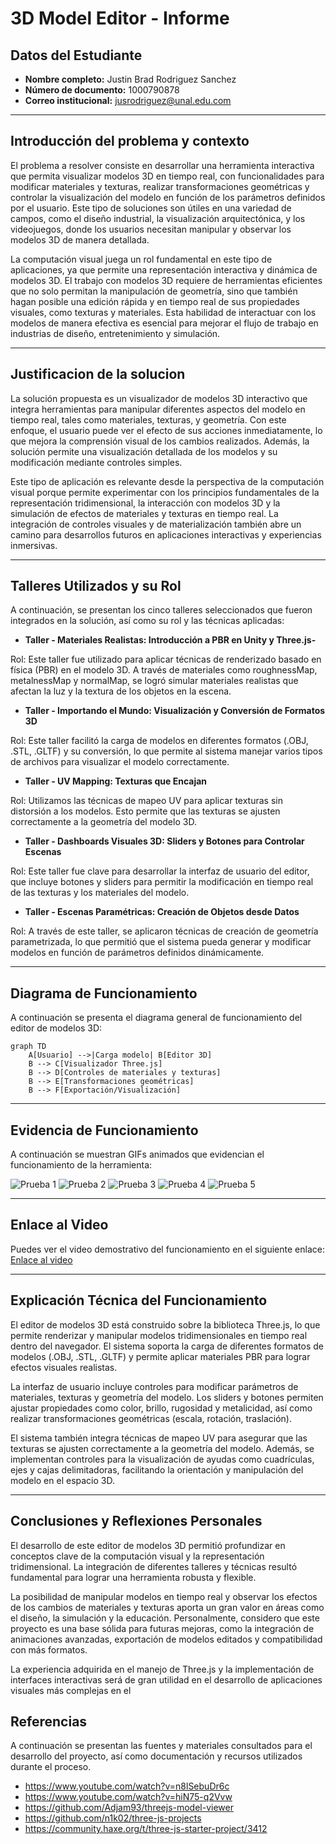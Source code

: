 # 3D Model Editor - Informe

## Datos del Estudiante

- **Nombre completo:** Justin Brad Rodriguez Sanchez
- **Número de documento:** 1000790878
- **Correo institucional:** jusrodriguez@unal.edu.com

---

## Introducción del problema y contexto

El problema a resolver consiste en desarrollar una herramienta interactiva que permita visualizar modelos 3D en tiempo real, con funcionalidades para modificar materiales y texturas, realizar transformaciones geométricas y controlar la visualización del modelo en función de los parámetros definidos por el usuario. Este tipo de soluciones son útiles en una variedad de campos, como el diseño industrial, la visualización arquitectónica, y los videojuegos, donde los usuarios necesitan manipular y observar los modelos 3D de manera detallada.

La computación visual juega un rol fundamental en este tipo de aplicaciones, ya que permite una representación interactiva y dinámica de modelos 3D. El trabajo con modelos 3D requiere de herramientas eficientes que no solo permitan la manipulación de geometría, sino que también hagan posible una edición rápida y en tiempo real de sus propiedades visuales, como texturas y materiales. Esta habilidad de interactuar con los modelos de manera efectiva es esencial para mejorar el flujo de trabajo en industrias de diseño, entretenimiento y simulación.

---

## Justificacion de la solucion

La solución propuesta es un visualizador de modelos 3D interactivo que integra herramientas para manipular diferentes aspectos del modelo en tiempo real, tales como materiales, texturas, y geometría. Con este enfoque, el usuario puede ver el efecto de sus acciones inmediatamente, lo que mejora la comprensión visual de los cambios realizados. Además, la solución permite una visualización detallada de los modelos y su modificación mediante controles simples.

Este tipo de aplicación es relevante desde la perspectiva de la computación visual porque permite experimentar con los principios fundamentales de la representación tridimensional, la interacción con modelos 3D y la simulación de efectos de materiales y texturas en tiempo real. La integración de controles visuales y de materialización también abre un camino para desarrollos futuros en aplicaciones interactivas y experiencias inmersivas.

---

## Talleres Utilizados y su Rol

A continuación, se presentan los cinco talleres seleccionados que fueron integrados en la solución, así como su rol y las técnicas aplicadas:

- **Taller - Materiales Realistas: Introducción a PBR en Unity y Three.js-**

Rol: Este taller fue utilizado para aplicar técnicas de renderizado basado en física (PBR) en el modelo 3D. A través de materiales como roughnessMap, metalnessMap y normalMap, se logró simular materiales realistas que afectan la luz y la textura de los objetos en la escena.

- **Taller - Importando el Mundo: Visualización y Conversión de Formatos 3D**

Rol: Este taller facilitó la carga de modelos en diferentes formatos (.OBJ, .STL, .GLTF) y su conversión, lo que permite al sistema manejar varios tipos de archivos para visualizar el modelo correctamente.

- **Taller - UV Mapping: Texturas que Encajan**

Rol: Utilizamos las técnicas de mapeo UV para aplicar texturas sin distorsión a los modelos. Esto permite que las texturas se ajusten correctamente a la geometría del modelo 3D.

- **Taller - Dashboards Visuales 3D: Sliders y Botones para Controlar Escenas**

Rol: Este taller fue clave para desarrollar la interfaz de usuario del editor, que incluye botones y sliders para permitir la modificación en tiempo real de las texturas y los materiales del modelo.

- **Taller - Escenas Paramétricas: Creación de Objetos desde Datos**

Rol: A través de este taller, se aplicaron técnicas de creación de geometría parametrizada, lo que permitió que el sistema pueda generar y modificar modelos en función de parámetros definidos dinámicamente.

---

## Diagrama de Funcionamiento

A continuación se presenta el diagrama general de funcionamiento del editor de modelos 3D:

```mermaid
graph TD
    A[Usuario] -->|Carga modelo| B[Editor 3D]
    B --> C[Visualizador Three.js]
    B --> D[Controles de materiales y texturas]
    B --> E[Transformaciones geométricas]
    B --> F[Exportación/Visualización]
```

---

## Evidencia de Funcionamiento

A continuación se muestran GIFs animados que evidencian el funcionamiento de la herramienta:

![Prueba 1](/resultados/prueba1.gif)
![Prueba 2](/resultados/prueba3.gif)
![Prueba 3](/resultados/prueba2.gif)
![Prueba 4](/resultados/prueba4.gif)
![Prueba 5](/resultados/prueba5.gif)

---

## Enlace al Video

Puedes ver el video demostrativo del funcionamiento en el siguiente enlace:  
[Enlace al video](https://drive.google.com/file/d/1oo9sPaIhXFzKWPILDIepl7tm1i0Fcj_B/view?usp=sharing)

---

## Explicación Técnica del Funcionamiento

El editor de modelos 3D está construido sobre la biblioteca Three.js, lo que permite renderizar y manipular modelos tridimensionales en tiempo real dentro del navegador. El sistema soporta la carga de diferentes formatos de modelos (.OBJ, .STL, .GLTF) y permite aplicar materiales PBR para lograr efectos visuales realistas.

La interfaz de usuario incluye controles para modificar parámetros de materiales, texturas y geometría del modelo. Los sliders y botones permiten ajustar propiedades como color, brillo, rugosidad y metalicidad, así como realizar transformaciones geométricas (escala, rotación, traslación).

El sistema también integra técnicas de mapeo UV para asegurar que las texturas se ajusten correctamente a la geometría del modelo. Además, se implementan controles para la visualización de ayudas como cuadrículas, ejes y cajas delimitadoras, facilitando la orientación y manipulación del modelo en el espacio 3D.

---

## Conclusiones y Reflexiones Personales

El desarrollo de este editor de modelos 3D permitió profundizar en conceptos clave de la computación visual y la representación tridimensional. La integración de diferentes talleres y técnicas resultó fundamental para lograr una herramienta robusta y flexible.

La posibilidad de manipular modelos en tiempo real y observar los efectos de los cambios de materiales y texturas aporta un gran valor en áreas como el diseño, la simulación y la educación. Personalmente, considero que este proyecto es una base sólida para futuras mejoras, como la integración de animaciones avanzadas, exportación de modelos editados y compatibilidad con más formatos.

La experiencia adquirida en el manejo de Three.js y la implementación de interfaces interactivas será de gran utilidad en el desarrollo de aplicaciones visuales más complejas en el

## Referencias

A continuación se presentan las fuentes y materiales consultados para el desarrollo del proyecto, así como documentación y recursos utilizados durante el proceso.

- https://www.youtube.com/watch?v=n8lSebuDr6c
- https://www.youtube.com/watch?v=hiN75-q2Vvw
- https://github.com/Adjam93/threejs-model-viewer
- https://github.com/n1k02/three-js-projects
- https://community.haxe.org/t/three-js-starter-project/3412
